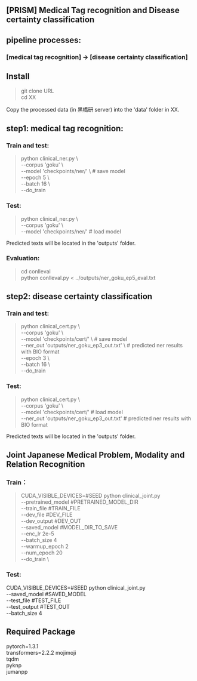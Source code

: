 ## [PRISM] Medical Tag recognition and Disease certainty classification

## pipeline processes: 

### [medical tag recognition] -> [disease certainty classification]

## Install
> git clone URL  
> cd XX

Copy the processed data (in 黒橋研 server) into the 'data' folder in XX. 

## step1: medical tag recognition:

### Train and test:
> python clinical\_ner.py \\  
> --corpus 'goku' \\  
> --model 'checkpoints/ner/' \\ # save model   
> --epoch 5 \\  
> --batch 16 \\  
> --do_train 

### Test:
> python clinical\_ner.py \\  
> --corpus 'goku' \\  
> --model 'checkpoints/ner/' # load model  

Predicted texts will be located in the 'outputs' folder.

### Evaluation:
> cd conlleval  
> python conlleval.py < ../outputs/ner\_goku\_ep5\_eval.txt

## step2: disease certainty classification

### Train and test:
> python clinical\_cert.py \\  
> --corpus 'goku' \\  
> --model 'checkpoints/cert/' \\ # save model  
> --ner\_out 'outputs/ner\_goku\_ep3\_out.txt' \\  # predicted ner results with BIO format  
> --epoch 3 \\  
> --batch 16 \\  
> --do_train 

### Test:
> python clinical\_cert.py \\  
> --corpus 'goku' \\  
> --model 'checkpoints/cert/' # load model  
> --ner\_out 'outputs/ner\_goku\_ep3\_out.txt'   # predicted ner results with BIO format

Predicted texts will be located in the 'outputs' folder.

## Joint Japanese Medical Problem, Modality and Relation Recognition

### Train：  
> CUDA_VISIBLE_DEVICES=#SEED python clinical_joint.py \
>    --pretrained_model #PRETRAINED_MODEL_DIR \
>    --train_file #TRAIN_FILE \
>    --dev_file #DEV_FILE \
>    --dev_output #DEV_OUT \
>    --saved_model #MODEL_DIR_TO_SAVE \
>    --enc_lr 2e-5 \
>    --batch_size 4 \
>    --warmup_epoch 2 \
>    --num_epoch 20 \
>    --do_train \

### Test:
CUDA_VISIBLE_DEVICES=#SEED python clinical_joint.py \
    --saved_model #SAVED_MODEL \
    --test_file #TEST_FILE \
    --test_output #TEST_OUT \
    --batch_size 4



## Required Package
pytorch=1.3.1  
transformers=2.2.2
mojimoji  
tqdm  
pyknp  
jumanpp 






